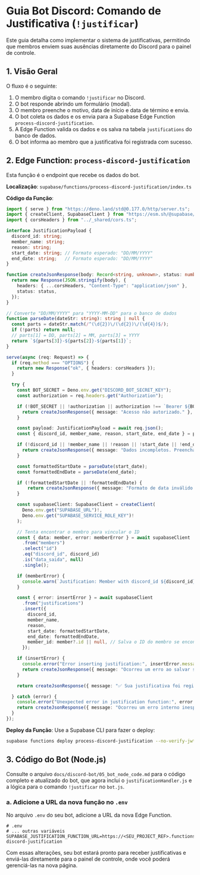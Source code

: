 # Guia Bot Discord: Comando de Justificativa (`!justificar`)

Este guia detalha como implementar o sistema de justificativas, permitindo que membros enviem suas ausências diretamente do Discord para o painel de controle.

## 1. Visão Geral

O fluxo é o seguinte:
1.  O membro digita o comando `!justificar` no Discord.
2.  O bot responde abrindo um formulário (modal).
3.  O membro preenche o motivo, data de início e data de término e envia.
4.  O bot coleta os dados e os envia para a Supabase Edge Function `process-discord-justification`.
5.  A Edge Function valida os dados e os salva na tabela `justifications` do banco de dados.
6.  O bot informa ao membro que a justificativa foi registrada com sucesso.

## 2. Edge Function: `process-discord-justification`

Esta função é o endpoint que recebe os dados do bot.

**Localização**: `supabase/functions/process-discord-justification/index.ts`

**Código da Função**:
```typescript
import { serve } from "https://deno.land/std@0.177.0/http/server.ts";
import { createClient, SupabaseClient } from "https://esm.sh/@supabase/supabase-js@2";
import { corsHeaders } from "../_shared/cors.ts";

interface JustificationPayload {
  discord_id: string;
  member_name: string;
  reason: string;
  start_date: string; // Formato esperado: "DD/MM/YYYY"
  end_date: string;   // Formato esperado: "DD/MM/YYYY"
}

function createJsonResponse(body: Record<string, unknown>, status: number) {
  return new Response(JSON.stringify(body), {
    headers: { ...corsHeaders, "Content-Type": "application/json" },
    status: status,
  });
}

// Converte "DD/MM/YYYY" para "YYYY-MM-DD" para o banco de dados
function parseDate(dateStr: string): string | null {
  const parts = dateStr.match(/^(\d{2})\/(\d{2})\/(\d{4})$/);
  if (!parts) return null;
  // parts[1] = DD, parts[2] = MM, parts[3] = YYYY
  return `${parts[3]}-${parts[2]}-${parts[1]}`;
}

serve(async (req: Request) => {
  if (req.method === "OPTIONS") {
    return new Response("ok", { headers: corsHeaders });
  }

  try {
    const BOT_SECRET = Deno.env.get("DISCORD_BOT_SECRET_KEY");
    const authorization = req.headers.get("Authorization");

    if (!BOT_SECRET || !authorization || authorization !== `Bearer ${BOT_SECRET}`) {
      return createJsonResponse({ message: "Acesso não autorizado." }, 401);
    }

    const payload: JustificationPayload = await req.json();
    const { discord_id, member_name, reason, start_date, end_date } = payload;

    if (!discord_id || !member_name || !reason || !start_date || !end_date) {
      return createJsonResponse({ message: "Dados incompletos. Preencha todos os campos." }, 400);
    }

    const formattedStartDate = parseDate(start_date);
    const formattedEndDate = parseDate(end_date);

    if (!formattedStartDate || !formattedEndDate) {
        return createJsonResponse({ message: "Formato de data inválido. Use DD/MM/YYYY." }, 400);
    }

    const supabaseClient: SupabaseClient = createClient(
      Deno.env.get("SUPABASE_URL")!,
      Deno.env.get("SUPABASE_SERVICE_ROLE_KEY")!
    );

    // Tenta encontrar o membro para vincular o ID
    const { data: member, error: memberError } = await supabaseClient
      .from("members")
      .select("id")
      .eq("discord_id", discord_id)
      .is("data_saida", null)
      .single();

    if (memberError) {
      console.warn(`Justification: Member with discord_id ${discord_id} not found. Storing without member_id link.`);
    }

    const { error: insertError } = await supabaseClient
      .from("justifications")
      .insert({
        discord_id,
        member_name,
        reason,
        start_date: formattedStartDate,
        end_date: formattedEndDate,
        member_id: member?.id || null, // Salva o ID do membro se encontrado
      });

    if (insertError) {
      console.error("Error inserting justification:", insertError.message);
      return createJsonResponse({ message: "Ocorreu um erro ao salvar sua justificativa no banco de dados." }, 500);
    }

    return createJsonResponse({ message: "✅ Sua justificativa foi registrada com sucesso no painel!" }, 200);

  } catch (error) {
    console.error("Unexpected error in justification function:", error.message);
    return createJsonResponse({ message: "Ocorreu um erro interno inesperado." }, 500);
  }
});
```

**Deploy da Função**:
Use a Supabase CLI para fazer o deploy:
```bash
supabase functions deploy process-discord-justification --no-verify-jwt
```

## 3. Código do Bot (Node.js)

Consulte o arquivo `docs/discord-bot/05_bot_node_code.md` para o código completo e atualizado do bot, que agora inclui o `justificationHandler.js` e a lógica para o comando `!justificar` no `bot.js`.

### a. Adicione a URL da nova função no `.env`

No arquivo `.env` do seu bot, adicione a URL da nova Edge Function.

```env
# .env
# ... outras variáveis
SUPABASE_JUSTIFICATION_FUNCTION_URL=https://<SEU_PROJECT_REF>.functions.supabase.co/process-discord-justification
```

Com essas alterações, seu bot estará pronto para receber justificativas e enviá-las diretamente para o painel de controle, onde você poderá gerenciá-las na nova página.
